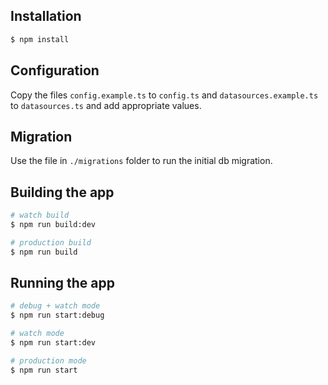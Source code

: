 ## Installation

```bash
$ npm install
```

## Configuration
Copy the files `config.example.ts` to `config.ts` and `datasources.example.ts` to `datasources.ts` and add appropriate values.

## Migration
Use the file in `./migrations` folder to run the initial db migration.

## Building the app

```bash
# watch build
$ npm run build:dev

# production build
$ npm run build
```

## Running the app

```bash
# debug + watch mode
$ npm run start:debug

# watch mode
$ npm run start:dev

# production mode
$ npm run start
```

